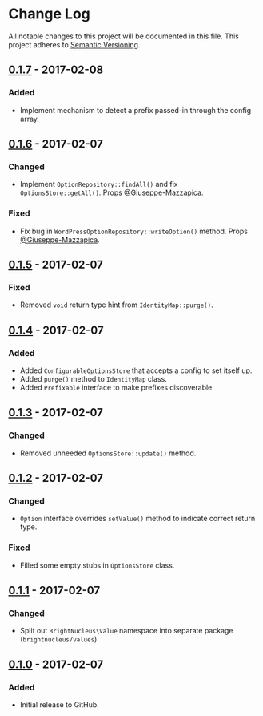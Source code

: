 # Change Log
All notable changes to this project will be documented in this file.
This project adheres to [Semantic Versioning](http://semver.org/).

## [0.1.7] - 2017-02-08
### Added
- Implement mechanism to detect a prefix passed-in through the config array.

## [0.1.6] - 2017-02-07
### Changed
- Implement `OptionRepository::findAll()` and fix `OptionsStore::getAll()`. Props [@Giuseppe-Mazzapica](https://github.com/Giuseppe-Mazzapica).

### Fixed
- Fix bug in `WordPressOptionRepository::writeOption()` method. Props [@Giuseppe-Mazzapica](https://github.com/Giuseppe-Mazzapica).

## [0.1.5] - 2017-02-07
### Fixed
- Removed `void` return type hint from `IdentityMap::purge()`.

## [0.1.4] - 2017-02-07
### Added
- Added `ConfigurableOptionsStore` that accepts a config to set itself up.
- Added `purge()` method to `IdentityMap` class.
- Added `Prefixable` interface to make prefixes discoverable.

## [0.1.3] - 2017-02-07
### Changed
- Removed unneeded `OptionsStore::update()` method.

## [0.1.2] - 2017-02-07
### Changed
- `Option` interface overrides `setValue()` method to indicate correct return type.

### Fixed
- Filled some empty stubs in `OptionsStore` class.

## [0.1.1] - 2017-02-07
### Changed
- Split out `BrightNucleus\Value` namespace into separate package (`brightnucleus/values`).

## [0.1.0] - 2017-02-07
### Added
- Initial release to GitHub.

[0.1.7]: https://github.com/brightnucleus/options-store/compare/v0.1.6...v0.1.7
[0.1.6]: https://github.com/brightnucleus/options-store/compare/v0.1.5...v0.1.6
[0.1.5]: https://github.com/brightnucleus/options-store/compare/v0.1.4...v0.1.5
[0.1.4]: https://github.com/brightnucleus/options-store/compare/v0.1.3...v0.1.4
[0.1.3]: https://github.com/brightnucleus/options-store/compare/v0.1.2...v0.1.3
[0.1.2]: https://github.com/brightnucleus/options-store/compare/v0.1.1...v0.1.2
[0.1.1]: https://github.com/brightnucleus/options-store/compare/v0.1.0...v0.1.1
[0.1.0]: https://github.com/brightnucleus/options-store/compare/v0.0.0...v0.1.0
